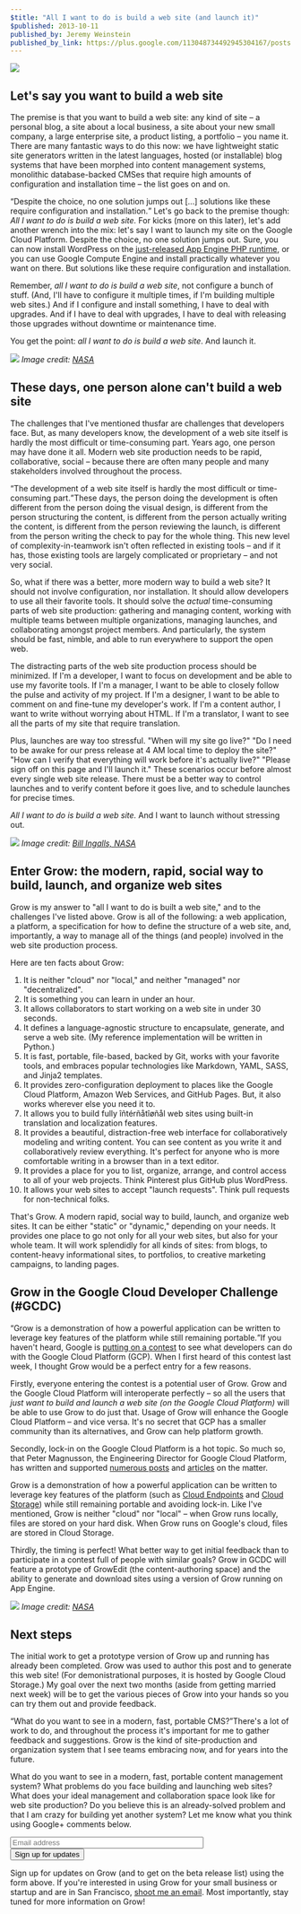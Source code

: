 ```yaml
---
$title: "All I want to do is build a web site (and launch it)"
$published: 2013-10-11
published_by: Jeremy Weinstein
published_by_link: https://plus.google.com/113048734492945304167/posts
---
```

<img src="/public/images/blog/shuttle.jpg" class="banner">

## Let's say you want to build a web site

The premise is that you want to build a web site: any kind of site – a personal blog, a site about a local business, a site about your new small company, a large enterprise site, a product listing, a portfolio – you name it. There are many fantastic ways to do this now: we have lightweight static site generators written in the latest languages, hosted (or installable) blog systems that have been morphed into content management systems, monolithic database-backed CMSes that require high amounts of configuration and installation time – the list goes on and on.

<q class="right">Despite the choice, no one solution jumps out [...] solutions like these require configuration and installation.</q>
Let's go back to the premise though: *All I want to do is build a web site.* For kicks (more on this later), let's add another wrench into the mix: let's say I want to launch my site on the Google Cloud Platform. Despite the choice, no one solution jumps out. Sure, you can now install WordPress on the [just-released App Engine PHP runtime](https://developers.google.com/appengine/docs/php/), or you can use Google Compute Engine and install practically whatever you want on there.  But solutions like these require configuration and installation.

Remember, *all I want to do is build a web site*, not configure a bunch of stuff. (And, I'll have to configure it multiple times, if I'm building multiple web sites.) And if I configure and install something, I have to deal with upgrades. And if I have to deal with upgrades, I have to deal with releasing those upgrades without downtime or maintenance time.

You get the point: *all I want to do is build a web site*. And launch it.

<img src="/public/images/blog/mcc.jpg" class="banner">
<cite>Image credit: <a href="http://spaceflight.nasa.gov/gallery/images/shuttle/sts-114/html/jsc2005e09159.html">NASA</a></cite>

## These days, one person alone can't build a web site

The challenges that I've mentioned thusfar are challenges that developers face. But, as many developers know, the development of a web site itself is hardly the most difficult or time-consuming part. Years ago, one person may have done it all. Modern web site production needs to be rapid, collaborative, social – because there are often many people and many stakeholders involved throughout the process.

<q class="left">The development of a web site itself is hardly the most difficult or time-consuming part.</q>These days, the person doing the development is often different from the person doing the visual design, is different from the person structuring the content, is different from the person actually writing the content, is different from the person reviewing the launch, is different from the person writing the check to pay for the whole thing. This new level of complexity-in-teamwork isn't often reflected in existing tools – and if it has, those existing tools are largely complicated or proprietary – and not very social.

So, what if there was a better, more modern way to build a web site? It should not involve configuration, nor installation. It should allow developers to use all their favorite tools. It should solve the *actual* time-consuming parts of web site production: gathering and managing content, working with multiple teams between multiple organizations, managing launches, and collaborating amongst project members. And particularly, the system should be fast, nimble, and able to run everywhere to support the open web.

The distracting parts of the web site production process should be minimized. If I'm a developer, I want to focus on development and be able to use my favorite tools. If I'm a manager, I want to be able to closely follow the pulse and activity of my project. If I'm a designer, I want to be able to comment on and fine-tune my developer's work. If I'm a content author, I want to write without worrying about HTML. If I'm a translator, I want to see all the parts of my site that require translation.

Plus, launches are way too stressful. "When will my site go live?" "Do I need to be awake for our press release at 4 AM local time to deploy the site?" "How can I verify that everything will work before it's actually live?" "Please sign off on this page and I'll launch it." These scenarios occur before almost every single web site release. There must be a better way to control launches and to verify content before it goes live, and to schedule launches for precise times.

*All I want to do is build a web site.* And I want to launch without stressing out.

<img src="/public/images/blog/riding.jpg" class="banner">
<cite>Image credit: <a href="http://ingallsimages.com/">Bill Ingalls, NASA</a></cite>

## Enter Grow: the modern, rapid, social way to build, launch, and organize web sites

Grow is my answer to "all I want to do is built a web site," and to the challenges I've listed above. Grow is all of the following: a web application, a platform, a specification for how to define the structure of a web site, and, importantly, a way to manage all of the things (and people) involved in the web site production process.

Here are ten facts about Grow:

1. It is neither "cloud" nor "local," and neither "managed" nor "decentralized".
1. It is something you can learn in under an hour.
1. It allows collaborators to start working on a web site in under 30 seconds.
1. It defines a language-agnostic structure to encapsulate, generate, and serve a web site. (My reference implementation will be written in Python.)
1. It is fast, portable, file-based, backed by Git, works with your favorite tools, and embraces popular technologies like Markdown, YAML, SASS, and Jinja2 templates.
1. It provides zero-configuration deployment to places like the Google Cloud Platform, Amazon Web Services, and GitHub Pages. But, it also works wherever else you need it to.
1. It allows you to build fully îñtérñåtîøñål web sites using built-in translation and localization features.
1. It provides a beautiful, distraction-free web interface for collaboratively modeling and writing content. You can see content as you write it and collaboratively review everything. It's perfect for anyone who is more comfortable writing in a browser than in a text editor.
1. It provides a place for you to list, organize, arrange, and control access to all of your web projects. Think Pinterest plus GitHub plus WordPress.
1. It allows your web sites to accept "launch requests". Think pull requests for non-technical folks.

That's Grow. A modern rapid, social way to build, launch, and organize web sites. It can be either "static" or "dynamic," depending on your needs. It provides one place to go not only for all your web sites, but also for your whole team. It will work splendidly for all kinds of sites: from blogs, to content-heavy informational sites, to portfolios, to creative marketing campaigns, to landing pages.

## Grow in the Google Cloud Developer Challenge (#GCDC)

<q class="right">Grow is a demonstration of how a powerful application can be written to leverage key features of the platform while still remaining portable.</q>If you haven't heard, Google is [putting on a contest](http://www.google.com/events/gcdc2013/) to see what developers can do with the Google Cloud Platform (GCP). When I first heard of this contest last week, I thought Grow would be a perfect entry for a few reasons.

Firstly, everyone entering the contest is a potential user of Grow. Grow and the Google Cloud Platform will interoperate perfectly – so all the users that *just want to build and launch a web site (on the Google Cloud Platform)* will be able to use Grow to do just that. Usage of Grow will enhance the Google Cloud Platform – and vice versa. It's no secret that GCP has a smaller community than its alternatives, and Grow can help platform growth.

Secondly, lock-in on the Google Cloud Platform is a hot topic. So much so, that Peter Magnusson, the Engineering Director for Google Cloud Platform, has written and supported [numerous posts](https://plus.google.com/110401818717224273095/posts/Uoj3pmhbCkH) and [articles](http://googlecloudplatform.blogspot.com/2013/09/appscale-brings-choice-to-google-app-engine-developers.html) on the matter.

Grow is a demonstration of how a powerful application can be written to leverage key features of the platform (such as [Cloud Endpoints](https://developers.google.com/appengine/docs/python/endpoints/) and [Cloud Storage](https://cloud.google.com/products/cloud-storage)) while still remaining portable and avoiding lock-in. Like I've mentioned, Grow is neither "cloud" nor "local" – when Grow runs locally, files are stored on your hard disk. When Grow runs on Google's cloud, files are stored in Cloud Storage.

Thirdly, the timing is perfect! What better way to get initial feedback than to participate in a contest full of people with similar goals? Grow in GCDC will feature a prototype of GrowEdit (the content-authoring space) and the ability to generate and download sites using a version of Grow running on App Engine.

<img src="/public/images/blog/launch.jpg" class="banner">
<cite>Image credit: <a href="http://www.nasa.gov/multimedia/imagegallery/image_feature_887.html">NASA</a></cite>

## Next steps

The initial work to get a prototype version of Grow up and running has already been completed. Grow was used to author this post and to generate this web site! (For demonistrational purposes, it is hosted by Google Cloud Storage.) My goal over the next two months (aside from getting married next week) will be to get the various pieces of Grow into your hands so you can try them out and provide feedback.

<q class="left">What do you want to see in a modern, fast, portable CMS?</q>There's a lot of work to do, and throughout the process it's important for me to gather feedback and suggestions. Grow is the kind of site-production and organization system that I see teams embracing now, and for years into the future.

What do you want to see in a modern, fast, portable content management system? What problems do you face building and launching web sites? What does your ideal management and collaboration space look like for web site production? Do you believe this is an already-solved problem and that I am crazy for building yet another system? Let me know what you think using Google+ comments below. 

<form class="form-inline" role="form" action="http://grow.us7.list-manage1.com/subscribe/post?u=ccff056826183226b4176c736&amp;id=75e0004099" method="post">
  <div class="form-group">
    <input type="email" class="form-control" placeholder="Email address" name="EMAIL" size="40">
  </div>
  <button type="submit" class="btn btn-default">Sign up for updates</button>
</form>
 
Sign up for updates on Grow (and to get on the beta release list) using the form above. If you're interested in using Grow for your small business or startup and are in San Francisco, <a href="mailto:jeremydw@grow.io">shoot me an email</a>. Most importantly, stay tuned for more information on Grow!
